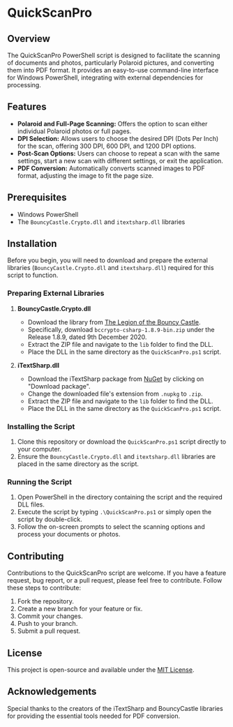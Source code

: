 # QuickScanPro

## Overview
The QuickScanPro PowerShell script is designed to facilitate the scanning of documents and photos, particularly Polaroid pictures, and converting them into PDF format. It provides an easy-to-use command-line interface for Windows PowerShell, integrating with external dependencies for processing.

## Features
- **Polaroid and Full-Page Scanning:** Offers the option to scan either individual Polaroid photos or full pages.
- **DPI Selection:** Allows users to choose the desired DPI (Dots Per Inch) for the scan, offering 300 DPI, 600 DPI, and 1200 DPI options.
- **Post-Scan Options:** Users can choose to repeat a scan with the same settings, start a new scan with different settings, or exit the application.
- **PDF Conversion:** Automatically converts scanned images to PDF format, adjusting the image to fit the page size.

## Prerequisites
- Windows PowerShell
- The `BouncyCastle.Crypto.dll` and `itextsharp.dll` libraries

## Installation
Before you begin, you will need to download and prepare the external libraries (`BouncyCastle.Crypto.dll` and `itextsharp.dll`) required for this script to function.

### Preparing External Libraries
1. **BouncyCastle.Crypto.dll**
   - Download the library from [The Legion of the Bouncy Castle](https://www.bouncycastle.org/csharp/).
   - Specifically, download `bccrypto-csharp-1.8.9-bin.zip` under the Release 1.8.9, dated 9th December 2020.
   - Extract the ZIP file and navigate to the `lib` folder to find the DLL.
   - Place the DLL in the same directory as the `QuickScanPro.ps1` script.

2. **iTextSharp.dll**
   - Download the iTextSharp package from [NuGet](https://www.nuget.org/packages/iTextSharp) by clicking on "Download package".
   - Change the downloaded file's extension from `.nupkg` to `.zip`.
   - Extract the ZIP file and navigate to the `lib` folder to find the DLL.
   - Place the DLL in the same directory as the `QuickScanPro.ps1` script.

### Installing the Script
1. Clone this repository or download the `QuickScanPro.ps1` script directly to your computer.
2. Ensure the `BouncyCastle.Crypto.dll` and `itextsharp.dll` libraries are placed in the same directory as the script.

### Running the Script
1. Open PowerShell in the directory containing the script and the required DLL files.
2. Execute the script by typing `.\QuickScanPro.ps1` or simply open the script by double-click.
3. Follow the on-screen prompts to select the scanning options and process your documents or photos.

## Contributing
Contributions to the QuickScanPro script are welcome. If you have a feature request, bug report, or a pull request, please feel free to contribute. Follow these steps to contribute:
1. Fork the repository.
2. Create a new branch for your feature or fix.
3. Commit your changes.
4. Push to your branch.
5. Submit a pull request.

## License
This project is open-source and available under the [MIT License](LICENSE).

## Acknowledgements
Special thanks to the creators of the iTextSharp and BouncyCastle libraries for providing the essential tools needed for PDF conversion.

